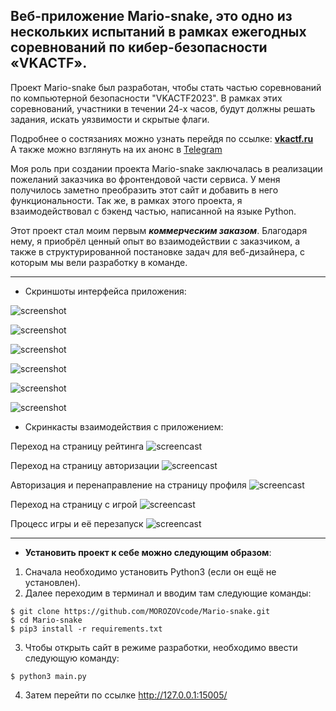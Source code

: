## Веб-приложение Mario-snake, это одно из нескольких испытаний в рамках ежегодных соревнований по кибер-безопасности «VKACTF».

Проект Mario-snake был разработан, чтобы стать частью соревнований по компьютерной безопасности "VKACTF2023". В рамках этих соревнований, участники в течении 24-х часов, будут должны решать задания, искать уязвимости и скрытые флаги.

Подробнее о состязаниях можно узнать перейдя по ссылке: **[vkactf.ru](https://vkactf.ru/)**<br>
А также можно взглянуть на их анонс в [Telegram](https://t.me/vkactf/256)

Моя роль при создании проекта Mario-snake заключалась в реализации пожеланий заказчика во фронтендовой части сервиса. У меня получилось заметно преобразить этот сайт и добавить в него функциональности. Так же, в рамках этого проекта, я взаимодействовал с бэкенд частью, написанной на языке Python.

Этот проект стал моим первым _**коммерческим заказом**_. Благодаря нему, я приобрёл ценный опыт во взаимодействии с заказчиком, а также в структурированной постановке задач для веб-дизайнера, с которым мы вели разработку в команде.

---

- Скриншоты интерфейса приложения:

![screenshot](https://github.com/MOROZOVcode/Mario-snake/blob/main/forReadme/Mario-snake1.png)

![screenshot](https://github.com/MOROZOVcode/Mario-snake/blob/main/forReadme/Mario-snake2.png)

![screenshot](https://github.com/MOROZOVcode/Mario-snake/blob/main/forReadme/Mario-snake3.png)

![screenshot](https://github.com/MOROZOVcode/Mario-snake/blob/main/forReadme/Mario-snake4.png)

![screenshot](https://github.com/MOROZOVcode/Mario-snake/blob/main/forReadme/Mario-snake5.png)

![screenshot](https://github.com/MOROZOVcode/Mario-snake/blob/main/forReadme/Mario-snake6.png)

- Скринкасты взаимодействия с приложением:

Переход на страницу рейтинга
![screencast](https://github.com/MOROZOVcode/Mario-snake/blob/main/forReadme/Mario-snake1.gif)

Переход на страницу авторизации
![screencast](https://github.com/MOROZOVcode/Mario-snake/blob/main/forReadme/Mario-snake2.gif)

Авторизация и перенаправление на страницу профиля
![screencast](https://github.com/MOROZOVcode/Mario-snake/blob/main/forReadme/Mario-snake3.gif)

Переход на страницу с игрой
![screencast](https://github.com/MOROZOVcode/Mario-snake/blob/main/forReadme/Mario-snake4.gif)

Процесс игры и её перезапуск
![screencast](https://github.com/MOROZOVcode/Mario-snake/blob/main/forReadme/Mario-snake5.gif)

---

- **Установить проект к себе можно следующим образом**:

1. Сначала необходимо установить Python3 (если он ещё не установлен).
2. Далее переходим в терминал и вводим там следующие команды:

```
$ git clone https://github.com/MOROZOVcode/Mario-snake.git
$ cd Mario-snake
$ pip3 install -r requirements.txt
```

3. Чтобы открыть сайт в режиме разработки, необходимо ввести следующую команду:

```
$ python3 main.py
```

4. Затем перейти по ссылке http://127.0.0.1:15005/
